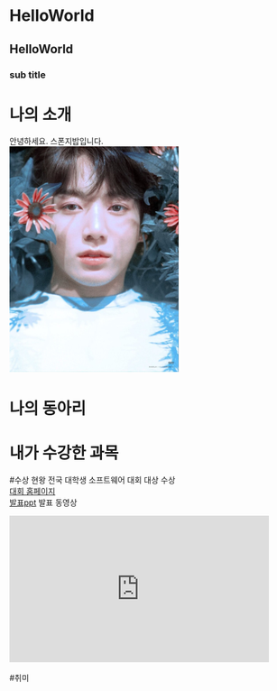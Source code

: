 # HelloWorld
## HelloWorld
### sub title

# 나의 소개
안녕하세요. 스폰지밥입니다. <br>
<img src = 'jk.jpg' width="300" height="400">

# 나의 동아리

# 내가 수강한 과목

#수상 현왕
전국 대학생 소프트웨어 대회 대상 수상 <br>
[대회 홈페이지](https://www.naver.com) <br>
[발표ppt](프레젠테이션1.pptx) 
발표 동영상
<iframe width="460" height="260" src="https://www.youtube.com/embed/W9PWPf1Qzls" title="ATEEZ 에이티즈 - Answer Stage Mix(교차편집) Special Edit." frameborder="0" allow="accelerometer; autoplay; clipboard-write; encrypted-media; gyroscope; picture-in-picture; web-share" allowfullscreen></iframe>

#취미

